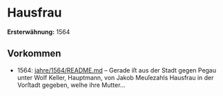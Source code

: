 # Hausfrau

**Ersterwähnung:** 1564

## Vorkommen
- 1564: [jahre/1564/README.md](../jahre/1564/README.md) – Gerade iſt aus der Stadt gegen Pegau unter Wolf
Keller, Hauptmann, von Jakob Meuſezahls Hausfrau in
der Vorſtadt gegeben, welhe ihre Mutter...
